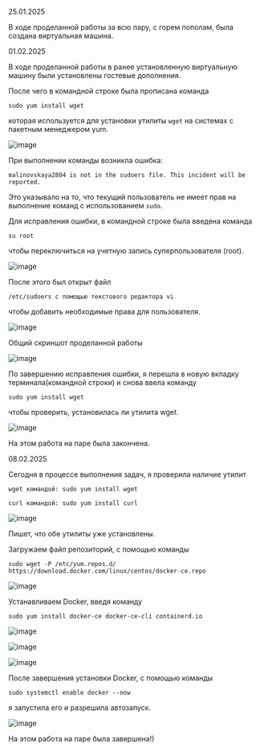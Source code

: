 25.01.2025

В ходе проделанной работы за всю пару, с горем пополам, была создана виртуальная машина.

01.02.2025

В ходе проделанной работы в ранее установленную виртуальную машину были установлены гостевые дополнения.

После чего в командной строке была прописана команда 

`sudo yum install wget`

которая используется для установки утилиты `wget` на системах с пакетным менеджером yum.

![image](https://github.com/user-attachments/assets/26bac54d-9511-4027-a77c-67b359345ea7)

При выполнении команды возникла ошибка: 

`malinovskaya2804 is not in the sudoers file. This incident will be reported.`

Это указывало на то, что текущий пользователь не имеет прав на выполнение команд с использованием `sudo`.

Для исправления ошибки, в командной строке была введена команда 

`su root`

чтобы переключиться на учетную запись суперпользователя (root).

![image](https://github.com/user-attachments/assets/fa7e5471-e487-4a2e-b411-17c2270cdd96)


После этого был открыт файл 

`/etc/sudoers с помощью текстового редактора vi`

чтобы добавить необходимые права для пользователя.

![image](https://github.com/user-attachments/assets/0130a850-cbef-4f7e-b35b-37ad44089f35)

Общий скриншот проделанной работы

![image](https://github.com/user-attachments/assets/2bec009a-aaaa-4bbc-8159-25341c10592e)


По завершению исправления ошибки, я перешла в новую вкладку терминала(командной строки) и снова ввела команду 

`sudo yum install wget`

чтобы проверить, установилась ли утилита wget.

![image](https://github.com/user-attachments/assets/4838c017-55b9-4f08-9dbe-db20e66dd1ee)


На этом работа на паре была закончена.

08.02.2025

Сегодня в процессе выполнения задач, я проверила наличие утилит 

`wget командой: sudo yum install wget`

`curl командой: sudo yum install curl`

![image](https://github.com/user-attachments/assets/6148b8f5-1210-4129-b6c3-ed923854c462)

Пишет, что обе утилиты уже установлены. 

Загружаем файл репозиторий, с помощью команды 

`sudo wget -P /etc/yum.repos.d/ https://download.docker.com/linux/centos/docker-ce.repo`

![image](https://github.com/user-attachments/assets/c7123886-fbb9-45ff-a3e0-c050af12c5dd)

Устанавливаем Docker, введя команду 

`sudo yum install docker-ce docker-ce-cli containerd.io`

![image](https://github.com/user-attachments/assets/dbfa11bb-8ee1-4709-9172-5b718fcb1ddf)

![image](https://github.com/user-attachments/assets/0ca81b4c-8baa-45ac-adf5-edbd831afc77)

![image](https://github.com/user-attachments/assets/7dbe4edd-21dc-4d12-9ad7-a969c2720604)

После завершения установки Docker, с помощью команды 

`sudo systemctl enable docker --now`

я запустила его и разрешила автозапуск.

![image](https://github.com/user-attachments/assets/e2a803e9-ae2c-4e2d-a09f-e791b97e856b)

На этом работа на паре была завершена!)
